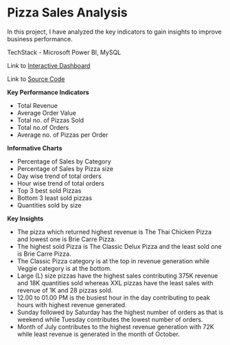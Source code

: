 # Pizza Sales Analysis

In this project, I have analyzed the key indicators to gain insights to improve business performance.

TechStack - Microsoft Power BI, MySQL

Link to [Interactive Dashboard](https://www.novypro.com/project/pizza-sales-analysis-power-bi-3)

Link to [Source Code](https://github.com/praganya21/Pizza-Sales/blob/main/pizza%20queries%20project.sql)

**Key Performance Indicators**

- Total Revenue
- Average Order Value
- Total no. of Pizzas Sold
- Total no.of Orders
- Average no. of Pizzas per Order

**Informative Charts**

- Percentage of Sales by Category
- Percentage of Sales by Pizza size
- Day wise trend of total orders
- Hour wise trend of total orders
- Top 3 best sold Pizzas
- Bottom 3 least sold pizzas
- Quantities sold by size

**Key Insights**

- The pizza which returned highest revenue is The Thai Chicken Pizza and lowest one is Brie Carre Pizza.
- The highest sold Pizza is The Classic Delux Pizza and the least sold one is Brie Carre Pizza.
- The Classic Pizza category is at the top in revenue generation while Veggie category is at the bottom.
- Large (L) size pizzas have the highest sales contributing 375K revenue and 18K quantities sold whereas XXL pizzas have the least sales with revenue of 1K and 28 pizzas sold.
- 12.00 to 01.00 PM is the busiest hour in the day contributing to peak hours with highest revenue generated.
- Sunday followed by Saturday has the highest number of orders as that is weekend while Tuesday contributes the lowest number of orders.
- Month of July contributes to the highest revenue generation with 72K while least revenue is generated in the month of October.
